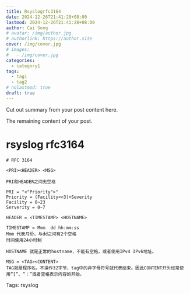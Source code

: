 ```yaml
---
title: Rsyslogrfc3164
date: 2024-12-26T21:41:28+08:00
lastmod: 2024-12-26T21:41:28+08:00
author: Cai Song
# avatar: /img/author.jpg
# authorlink: https://author.site
cover: /img/cover.jpg
# images:
#   - /img/cover.jpg
categories:
  - category1
tags:
  - tag1
  - tag2
# nolastmod: true
draft: true
---
```


Cut out summary from your post content here.

<!--more-->

The remaining content of your post.
# rsyslog rfc3164
```plaintext
# RFC 3164

<PRI><HEADER> <MSG>

PRI和HEADER之间无空格

PRI = "<"Priority">"
Priority = (Facility<<3)+Severity
Facility = 0~23
Serverity = 0~7

HEADER = <TIMESTAMP> <HOSTNAME>

TIMESTAMP = Mmm  dd hh:mm:ss 
Mmm 代表月份，与dd之间有2个空格
时间使用24小时制

HOSTNAME 就是正常的hostname，不能有空格，或者使用IPv4 IPv6地址。

MSG = <TAG><CONTENT>
TAG就是程序名，不操作32字节，tag中的非字母符号就代表结束。因此CONTENT开头经常使用“[“、“：”或者空格表示内容的开始。
```

Tags:
  rsyslog